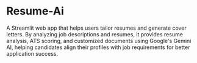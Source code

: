 # Resume-Ai
A Streamlit web app that helps users tailor resumes and generate cover letters. By analyzing job descriptions and resumes, it provides resume analysis, ATS scoring, and customized documents using Google's Gemini AI, helping candidates align their profiles with job requirements for better application success.
